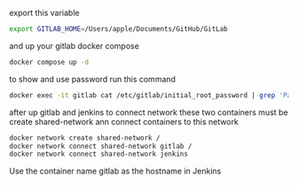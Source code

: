 export this variable
```bash
export GITLAB_HOME=/Users/apple/Documents/GitHub/GitLab
```
and up your gitlab docker compose
```bash
docker compose up -d
```
to show and use password run this command
```bash
docker exec -it gitlab cat /etc/gitlab/initial_root_password | grep 'Password:'
```
after up gitlab and jenkins to connect network these two containers must be create shared-network ann connect containers to this network
```bash
docker network create shared-network /
docker network connect shared-network gitlab /
docker network connect shared-network jenkins
```
Use the container name gitlab as the hostname in Jenkins
